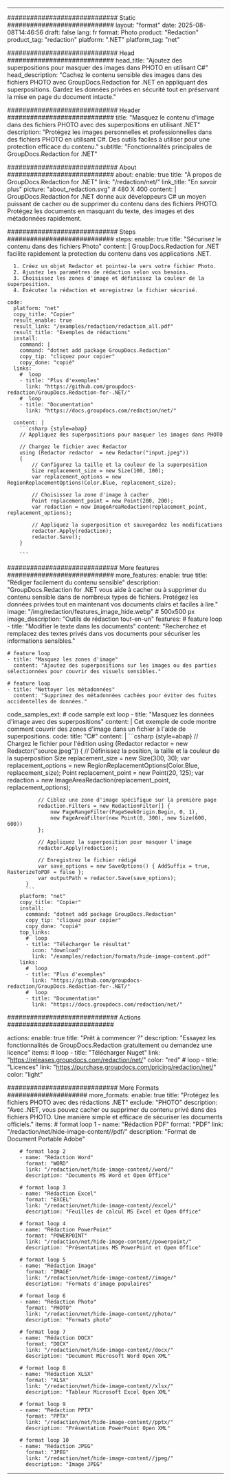 
---
############################# Static ############################
layout: "format"
date:  2025-08-08T14:46:56
draft: false
lang: fr
format: Photo
product: "Redaction"
product_tag: "redaction"
platform: ".NET"
platform_tag: "net"

############################# Head ############################
head_title: "Ajoutez des superpositions pour masquer des images dans PHOTO en utilisant C#"
head_description: "Cachez le contenu sensible des images dans des fichiers PHOTO avec GroupDocs.Redaction for .NET en appliquant des superpositions. Gardez les données privées en sécurité tout en préservant la mise en page du document intacte."

############################# Header ############################
title: "Masquez le contenu d'image dans des fichiers PHOTO avec des superpositions en utilisant .NET" 
description: "Protégez les images personnelles et professionnelles dans des fichiers PHOTO en utilisant C#. Des outils faciles à utiliser pour une protection efficace du contenu."
subtitle: "Fonctionnalités principales de GroupDocs.Redaction for .NET" 

############################# About ############################
about:
    enable: true
    title: "À propos de GroupDocs.Redaction for .NET"
    link: "/redaction/net/"
    link_title: "En savoir plus"
    picture: "about_redaction.svg" # 480 X 400
    content: |
       GroupDocs.Redaction for .NET donne aux développeurs C# un moyen puissant de cacher ou de supprimer du contenu dans des fichiers PHOTO. Protégez les documents en masquant du texte, des images et des métadonnées rapidement.

############################# Steps ############################
steps:
    enable: true
    title: "Sécurisez le contenu dans des fichiers Photo"
    content: |
      GroupDocs.Redaction for .NET facilite rapidement la protection du contenu dans vos applications .NET.
      
      1. Créez un objet Redactor et pointez-le vers votre fichier Photo.
      2. Ajustez les paramètres de rédaction selon vos besoins.
      3. Choisissez les zones d'image et définissez la couleur de la superposition.
      4. Exécutez la rédaction et enregistrez le fichier sécurisé.
   
    code:
      platform: "net"
      copy_title: "Copier"
      result_enable: true
      result_link: "/examples/redaction/redaction_all.pdf"
      result_title: "Exemples de rédactions"
      install:
        command: |
        command: "dotnet add package GroupDocs.Redaction"
        copy_tip: "cliquez pour copier"
        copy_done: "copié"
      links:
        #  loop
        - title: "Plus d'exemples"
          link: "https://github.com/groupdocs-redaction/GroupDocs.Redaction-for-.NET/"
        #  loop
        - title: "Documentation"
          link: "https://docs.groupdocs.com/redaction/net/"
          
      content: |
        ```csharp {style=abap}
        // Appliquez des superpositions pour masquer les images dans PHOTO

        // Chargez le fichier avec Redactor
        using (Redactor redactor  = new Redactor("input.jpeg"))
        {
            // Configurez la taille et la couleur de la superposition
            Size replacement_size = new Size(100, 100);
            var replacement_options = new RegionReplacementOptions(Color.Blue, replacement_size);

            // Choisissez la zone d'image à cacher
            Point replacement_point = new Point(200, 200);
            var redaction = new ImageAreaRedaction(replacement_point, replacement_options);
            
            // Appliquez la superposition et sauvegardez les modifications
            redactor.Apply(redaction);
            redactor.Save();
        }
        
        ```            


############################# More features ############################
more_features:
  enable: true
  title: "Rédiger facilement du contenu sensible"
  description: "GroupDocs.Redaction for .NET vous aide à cacher ou à supprimer du contenu sensible dans de nombreux types de fichiers. Protégez les données privées tout en maintenant vos documents clairs et faciles à lire."
  image: "/img/redaction/features_image_hide.webp" # 500x500 px
  image_description: "Outils de rédaction tout-en-un"
  features:
    # feature loop
    - title: "Modifier le texte dans les documents"
      content: "Recherchez et remplacez des textes privés dans vos documents pour sécuriser les informations sensibles."

    # feature loop
    - title: "Masquez les zones d'image"
      content: "Ajoutez des superpositions sur les images ou des parties sélectionnées pour couvrir des visuels sensibles."

    # feature loop
    - title: "Nettoyer les métadonnées"
      content: "Supprimez des métadonnées cachées pour éviter des fuites accidentelles de données."
      
  code_samples_ext:
    # code sample ext loop
    - title: "Masquez les données d'image avec des superpositions"
      content: |
        Cet exemple de code montre comment couvrir des zones d'image dans un fichier à l'aide de superpositions.
      code:
        title: "C#"
        content: |
          ```csharp {style=abap}
          //  Chargez le fichier pour l'édition
          using (Redactor redactor  = new Redactor("source.jpeg"))
          {
              // Définissez la position, la taille et la couleur de la superposition
              Size replacement_size = new Size(300, 30);
              var replacement_options = new RegionReplacementOptions(Color.Blue, replacement_size);
              Point replacement_point = new Point(20, 125);
              var redaction = new ImageAreaRedaction(replacement_point, replacement_options);
 
              // Ciblez une zone d'image spécifique sur la première page
              redaction.Filters = new RedactionFilter[] {
                  new PageRangeFilter(PageSeekOrigin.Begin, 0, 1),
                  new PageAreaFilter(new Point(0, 300), new Size(600, 600))
              };

              // Appliquez la superposition pour masquer l'image
              redactor.Apply(redaction);

              // Enregistrez le fichier rédigé
              var save_options = new SaveOptions() { AddSuffix = true, RasterizeToPDF = false };
              var outputPath = redactor.Save(save_options);
          }
          ```
        platform: "net"
        copy_title: "Copier"
        install:
          command: "dotnet add package GroupDocs.Redaction"
          copy_tip: "cliquez pour copier"
          copy_done: "copié"
        top_links:
          #  loop
          - title: "Télécharger le résultat"
            icon: "download"
            link: "/examples/redaction/formats/hide-image-content.pdf"
        links:
          #  loop
          - title: "Plus d'exemples"
            link: "https://github.com/groupdocs-redaction/GroupDocs.Redaction-for-.NET/"
          #  loop
          - title: "Documentation"
            link: "https://docs.groupdocs.com/redaction/net/"


############################# Actions ############################

actions:
  enable: true
  title: "Prêt à commencer ?"
  description: "Essayez les fonctionnalités de GroupDocs.Redaction gratuitement ou demandez une licence"
  items:
    #  loop
    - title: "Télécharger Nuget"
      link: "https://releases.groupdocs.com/redaction/net/"
      color: "red"
        #  loop
    - title: "Licences"
      link: "https://purchase.groupdocs.com/pricing/redaction/net/"
      color: "light"


############################# More Formats #####################
more_formats:
    enable: true
    title: "Protégez les fichiers PHOTO avec des rédactions .NET"
    exclude: "PHOTO"
    description: "Avec .NET, vous pouvez cacher ou supprimer du contenu privé dans des fichiers PHOTO. Une manière simple et efficace de sécuriser les documents officiels."
    items: 
        # format loop 1
        - name: "Rédaction PDF"
          format: "PDF"
          link: "/redaction/net/hide-image-content//pdf/"
          description: "Format de Document Portable Adobe"

        # format loop 2
        - name: "Rédaction Word"
          format: "WORD"
          link: "/redaction/net/hide-image-content//word/"
          description: "Documents MS Word et Open Office"
          
        # format loop 3
        - name: "Rédaction Excel"
          format: "EXCEL"
          link: "/redaction/net/hide-image-content//excel/"
          description: "Feuilles de calcul MS Excel et Open Office"

        # format loop 4
        - name: "Rédaction PowerPoint"
          format: "POWERPOINT"
          link: "/redaction/net/hide-image-content//powerpoint/"
          description: "Présentations MS PowerPoint et Open Office"

        # format loop 5
        - name: "Rédaction Image"
          format: "IMAGE"
          link: "/redaction/net/hide-image-content//image/"
          description: "Formats d'image populaires"

        # format loop 6
        - name: "Rédaction Photo"
          format: "PHOTO"
          link: "/redaction/net/hide-image-content//photo/"
          description: "Formats photo"

        # format loop 7
        - name: "Rédaction DOCX"
          format: "DOCX"
          link: "/redaction/net/hide-image-content//docx/"
          description: "Document Microsoft Word Open XML"
          
        # format loop 8
        - name: "Rédaction XLSX"
          format: "XLSX"
          link: "/redaction/net/hide-image-content//xlsx/"
          description: "Tableur Microsoft Excel Open XML"
          
        # format loop 9
        - name: "Rédaction PPTX"
          format: "PPTX"
          link: "/redaction/net/hide-image-content//pptx/"
          description: "Présentation PowerPoint Open XML"

        # format loop 10
        - name: "Rédaction JPEG"
          format: "JPEG"
          link: "/redaction/net/hide-image-content//jpeg/"
          description: "Image JPEG"


---